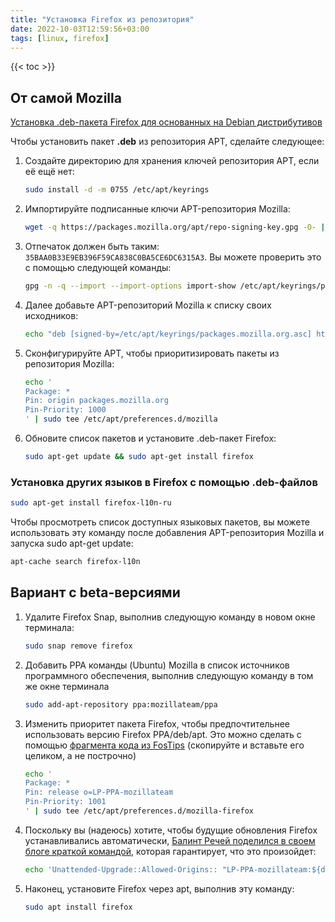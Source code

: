 ```yaml
---
title: "Установка Firefox из репозитория"
date: 2022-10-03T12:59:56+03:00
tags: [linux, firefox]
---
```


{{< toc >}}

## От самой Mozilla

[Установка .deb-пакета Firefox для основанных на Debian дистрибутивов](https://support.mozilla.org/ru/kb/ustanovka-firefox-na-linux#w_ustanovka-deb-paketa-firefox-dlia-osnovannykh-na-debian-distributivov)

Чтобы установить пакет **.deb** из репозитория APT, сделайте следующее:

1. Создайте директорию для хранения ключей репозитория APT, если её ещё нет:

    ```bash
    sudo install -d -m 0755 /etc/apt/keyrings
    ```

2. Импортируйте подписанные ключи APT-репозитория Mozilla:

    ```bash
    wget -q https://packages.mozilla.org/apt/repo-signing-key.gpg -O- | sudo tee /etc/apt/keyrings/packages.mozilla.org.asc > /dev/null
    ```

3. Отпечаток должен быть таким: `35BAA0B33E9EB396F59CA838C0BA5CE6DC6315A3`. Вы можете проверить это с помощью следующей команды:

    ```bash
    gpg -n -q --import --import-options import-show /etc/apt/keyrings/packages.mozilla.org.asc | awk '/pub/{getline; gsub(/^ +| +$/,""); if($0 == "35BAA0B33E9EB396F59CA838C0BA5CE6DC6315A3") print "\nThe key fingerprint matches ("$0").\n"; else print "\nVerification failed: the fingerprint ("$0") does not match the expected one.\n"}'
    ```

4. Далее добавьте APT-репозиторий Mozilla к списку своих исходников:

    ```bash
    echo "deb [signed-by=/etc/apt/keyrings/packages.mozilla.org.asc] https://packages.mozilla.org/apt mozilla main" | sudo tee -a /etc/apt/sources.list.d/mozilla.list > /dev/null
    ```

5. Сконфигурируйте APT, чтобы приоритизировать пакеты из репозитория Mozilla:

    ```bash
    echo '
    Package: *
    Pin: origin packages.mozilla.org
    Pin-Priority: 1000
    ' | sudo tee /etc/apt/preferences.d/mozilla
    ```

6. Обновите список пакетов и установите .deb-пакет Firefox:

    ```bash
    sudo apt-get update && sudo apt-get install firefox
    ```

### Установка других языков в Firefox с помощью .deb-файлов

```bash
sudo apt-get install firefox-l10n-ru
```

Чтобы просмотреть список доступных языковых пакетов, вы можете использовать эту команду после добавления APT-репозитория Mozilla и запуска sudo apt-get update:

```bash
apt-cache search firefox-l10n
```

## Вариант с beta-версиями

1. Удалите Firefox Snap, выполнив следующую команду в новом окне терминала:

    ```bash
    sudo snap remove firefox
    ```

2. Добавить PPA команды (Ubuntu) Mozilla в список источников программного обеспечения, выполнив следующую команду в том же окне терминала

    ```bash
    sudo add-apt-repository ppa:mozillateam/ppa
    ```

3. Изменить приоритет пакета Firefox, чтобы предпочтительнее использовать версию Firefox PPA/deb/apt. Это можно сделать с помощью [фрагмента кода из FosTips](https://fostips.com/ubuntu-21-10-two-firefox-remove-snap) (скопируйте и вставьте его целиком, а не построчно)

    ```bash
    echo '
    Package: *
    Pin: release o=LP-PPA-mozillateam
    Pin-Priority: 1001
    ' | sudo tee /etc/apt/preferences.d/mozilla-firefox
    ```

4. Поскольку вы (надеюсь) хотите, чтобы будущие обновления Firefox устанавливались автоматически, [Балинт Речей поделился в своем блоге краткой командой](https://balintreczey.hu/blog/firefox-on-ubuntu-22-04-from-deb-not-from-snap/), которая гарантирует, что это произойдет:

    ```bash
    echo 'Unattended-Upgrade::Allowed-Origins:: "LP-PPA-mozillateam:${distro_codename}";' | sudo tee /etc/apt/apt.conf.d/51unattended-upgrades-firefox
    ```

5. Наконец, установите Firefox через apt, выполнив эту команду:

    ```bash
    sudo apt install firefox
    ```
